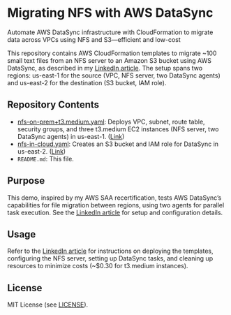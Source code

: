 # Migrating NFS with AWS DataSync 
Automate AWS DataSync infrastructure with CloudFormation to migrate data across VPCs using NFS and S3—efficient and low-cost

This repository contains AWS CloudFormation templates to migrate ~100 small text files from an NFS server to an Amazon S3 bucket using AWS DataSync, as described in my [LinkedIn article](https://www.linkedin.com/pulse/setting-up-aws-datasync-migration-infrastructure-vladimir-jovanovski-ejm8f/?trackingId=1SHn9jBmlVBXmQEhIgW8Pg%3D%3D). The setup spans two regions: us-east-1 for the source (VPC, NFS server, two DataSync agents) and us-east-2 for the destination (S3 bucket, IAM role).

## Repository Contents

- [nfs-on-prem+t3.medium.yaml](nfs-on-prem+t3.medium.yaml): Deploys VPC, subnet, route table, security groups, and three t3.medium EC2 instances (NFS server, two DataSync agents) in us-east-1. ([Link](#))
- [nfs-in-cloud.yaml](nfs-in-cloud.yaml): Creates an S3 bucket and IAM role for DataSync in us-east-2. ([Link](#))
- `README.md`: This file.

## Purpose

This demo, inspired by my AWS SAA recertification, tests AWS DataSync’s capabilities for file migration between regions, using two agents for parallel task execution. See the [LinkedIn article](https://www.linkedin.com/pulse/setting-up-aws-datasync-migration-infrastructure-vladimir-jovanovski-ejm8f/?trackingId=1SHn9jBmlVBXmQEhIgW8Pg%3D%3D) for setup and configuration details.

## Usage

Refer to the [LinkedIn article](https://www.linkedin.com/pulse/setting-up-aws-datasync-migration-infrastructure-vladimir-jovanovski-ejm8f/?trackingId=1SHn9jBmlVBXmQEhIgW8Pg%3D%3D) for instructions on deploying the templates, configuring the NFS server, setting up DataSync tasks, and cleaning up resources to minimize costs (~$0.30 for t3.medium instances).

## License

MIT License (see [LICENSE](LICENSE)).
